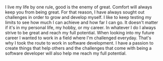 I live my life by one rule, good is the enemy of great. Comfort will always keep you from being great. For that reason, I have always sought out challenges in order to grow and develop myself. I like to keep testing my limits to see how much I can achieve and how far I can go. It doesn't matter if it's in my personal life, my hobby, or my career. In whatever I do I always strive to be great and reach my full potential. When looking into my future career I wanted to work in a field where I'm challenged everyday. That's why I took the route to work in software development. I have a passion to create things that help others and the challenges that come with being a software developer will also help me reach my full potential.    

<!---
Mtig17/Mtig17 is a ✨ special ✨ repository because its `README.md` (this file) appears on your GitHub profile.
You can click the Preview link to take a look at your changes.
--->
